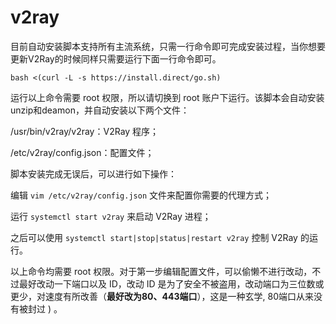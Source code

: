 # v2ray
目前自动安装脚本支持所有主流系统，只需一行命令即可完成安装过程，当你想要更新V2Ray的时候同样只需要运行下面一行命令即可。

`bash <(curl -L -s https://install.direct/go.sh)`

运行以上命令需要 root 权限，所以请切换到 root 账户下运行。该脚本会自动安装unzip和deamon，并自动安装以下两个文件：

/usr/bin/v2ray/v2ray：V2Ray 程序；

/etc/v2ray/config.json：配置文件；

脚本安装完成无误后，可以进行如下操作：

编辑 `vim /etc/v2ray/config.json` 文件来配置你需要的代理方式；

运行 `systemctl start v2ray` 来启动 V2Ray 进程；

之后可以使用 `systemctl start|stop|status|restart v2ray` 控制 V2Ray 的运行。

以上命令均需要 root 权限。对于第一步编辑配置文件，可以偷懒不进行改动，不过最好改动一下端口以及 ID，改动 ID 是为了安全不被盗用，改动端口为三位数或更少，对速度有所改善（**最好改为80、443端口**），这是一种玄学, 80端口从来没有被封过 ) 。
